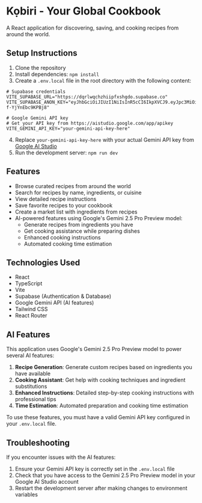 # Kọbiri - Your Global Cookbook

A React application for discovering, saving, and cooking recipes from around the world.

## Setup Instructions

1. Clone the repository
2. Install dependencies: `npm install`
3. Create a `.env.local` file in the root directory with the following content:
```
# Supabase credentials
VITE_SUPABASE_URL="https://dqrlwqchzhiipfxshgdo.supabase.co"
VITE_SUPABASE_ANON_KEY="eyJhbGciOiJIUzI1NiIsInR5cCI6IkpXVCJ9.eyJpc3MiOiJzdXBhYmFzZSIsInJlZiI6ImRxcmx3cWNoemhpaXBmeHNoZ2RvIiwicm9sZSI6ImFub24iLCJpYXQiOjE2ODMxMjY4NzUsImV4cCI6MTk5ODcwMjg3NX0.IpM0xvOKhbOZEPXzpWwGHsK2Mh9-f-YjYnEbc9KPBj8"

# Google Gemini API key
# Get your API key from https://aistudio.google.com/app/apikey
VITE_GEMINI_API_KEY="your-gemini-api-key-here"
```
4. Replace `your-gemini-api-key-here` with your actual Gemini API key from [Google AI Studio](https://aistudio.google.com/app/apikey)
5. Run the development server: `npm run dev`

## Features

- Browse curated recipes from around the world
- Search for recipes by name, ingredients, or cuisine
- View detailed recipe instructions
- Save favorite recipes to your cookbook
- Create a market list with ingredients from recipes
- AI-powered features using Google's Gemini 2.5 Pro Preview model:
  - Generate recipes from ingredients you have
  - Get cooking assistance while preparing dishes
  - Enhanced cooking instructions
  - Automated cooking time estimation

## Technologies Used

- React
- TypeScript
- Vite
- Supabase (Authentication & Database)
- Google Gemini API (AI features)
- Tailwind CSS
- React Router

## AI Features

This application uses Google's Gemini 2.5 Pro Preview model to power several AI features:

1. **Recipe Generation**: Generate custom recipes based on ingredients you have available
2. **Cooking Assistant**: Get help with cooking techniques and ingredient substitutions
3. **Enhanced Instructions**: Detailed step-by-step cooking instructions with professional tips
4. **Time Estimation**: Automated preparation and cooking time estimation

To use these features, you must have a valid Gemini API key configured in your `.env.local` file.

## Troubleshooting

If you encounter issues with the AI features:

1. Ensure your Gemini API key is correctly set in the `.env.local` file
2. Check that you have access to the Gemini 2.5 Pro Preview model in your Google AI Studio account
3. Restart the development server after making changes to environment variables

